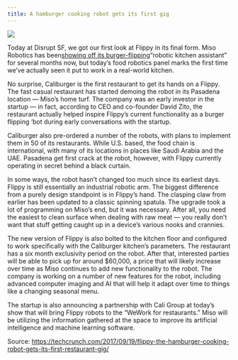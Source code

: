 ```yaml
---
title: A hamburger cooking robot gets its first gig 
---
```


![](http://img0.tuicool.com/ZVVVZj7.png!web)

Today at Disrupt SF, we got our first look at Flippy in its final form. Miso Robotics has been[showing off its burger-flipping](https://techcrunch.com/2017/03/07/meet-flippy-a-burger-grilling-robot-from-miso-robotics-and-caliburger/)“robotic kitchen assistant” for several months now, but today’s food robotics panel marks the first time we’ve actually seen it put to work in a real-world kitchen.

No surprise, Caliburger is the first restaurant to get its hands on a Flippy. The fast casual restaurant has started demoing the robot in its Pasadena location — Miso’s home turf. The company was an early investor in the startup — in fact, according to CEO and co-founder David Zito, the restaurant actually helped inspire Flippy’s current functionality as a burger flipping ‘bot during early conversations with the startup.

Caliburger also pre-ordered a number of the robots, with plans to implement them in 50 of its restaurants. While U.S. based, the food chain is international, with many of its locations in places like Saudi Arabia and the UAE. Pasadena get first crack at the robot, however, with Flippy currently operating in secret behind a black curtain. 

In some ways, the robot hasn’t changed too much since its earliest days. Flippy is still essentially an industrial robotic arm. The biggest difference from a purely design standpoint is in Flippy’s hand. The clasping claw from earlier has been updated to a classic spinning spatula. The upgrade took a lot of programming on Miso’s end, but it was necessary. After all, you need the easiest to clean surface when dealing with raw meat — you really don’t want that stuff getting caught up in a device’s various nooks and crannies.

The new version of Flippy is also bolted to the kitchen floor and configured to work specifically with the Caliburger kitchen’s parameters. The restaurant has a six month exclusivity period on the robot. After that, interested parties will be able to pick up for around $60,000, a price that will likely increase over time as Miso continues to add new functionality to the robot. The company is working on a number of new features for the robot, including advanced computer imaging and AI that will help it adapt over time to things like a changing seasonal menu.

The startup is also announcing a partnership with Cali Group at today’s show that will bring Flippy robots to the “WeWork for restaurants.” Miso will be utilizing the information gathered at the space to improve its artificial intelligence and machine learning software.


Source:  https://techcrunch.com/2017/09/19/flippy-the-hamburger-cooking-robot-gets-its-first-restaurant-gig/